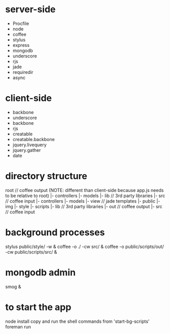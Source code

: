 # server-side

* Procfile
* node
* coffee
* stylus
* express
* mongodb
* underscore
* rjs
* jade
* requiredir
* async


# client-side

* backbone
* underscore
* backbone
* rjs
* creatable
* creatable.backbone
* jquery.livequery
* jquery.gather
* date

# directory structure

root          // coffee output (NOTE: different than client-side because app.js needs to be relative to root)
  |- controllers
  |- models
  |- lib      // 3rd party libraries
  |- src      // coffee input
    |- controllers
    |- models
  |- view     // jade templates
  |- public
    |- img
    |- style
    |- scripts
       |- lib     // 3rd party libraries
       |- out     // coffee output
       |- src     // coffee input

# background processes
stylus public/style/ -w &
coffee -o ./ -cw src/ &
coffee -o public/scripts/out/ -cw public/scripts/src/ &

# mongodb admin
smog &

# to start the app
node install
copy and run the shell commands from 'start-bg-scripts'
foreman run

